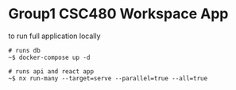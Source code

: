 # Group1 CSC480 Workspace App

to run full application locally

```
# runs db
~$ docker-compose up -d

# runs api and react app
~$ nx run-many --target=serve --parallel=true --all=true
```
